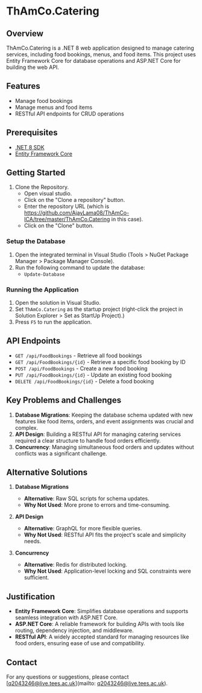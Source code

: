 ﻿# ThAmCo.Catering

## Overview
ThAmCo.Catering is a .NET 8 web application designed to manage catering services, including food bookings, menus, and food items. This project uses Entity Framework Core for database operations and ASP.NET Core for building the web API.

## Features
- Manage food bookings
- Manage menus and food items
- RESTful API endpoints for CRUD operations

## Prerequisites
- [.NET 8 SDK](https://dotnet.microsoft.com/download/dotnet/8.0)
- [Entity Framework Core](https://docs.microsoft.com/en-us/ef/core/)

## Getting Started
1. Clone the Repository.
   - Open visual studio.
   - Click on the "Clone a repository" button.
   - Enter the repository URL (which is https://github.com/AjayLama08/ThAmCo-ICA/tree/master/ThAmCo.Catering in this case).
   - Click on the "Clone" button.

### Setup the Database
1. Open the integrated terminal in Visual Studio (Tools > NuGet Package Manager > Package Manager Console).
2. Run the following command to update the database:
   - `Update-Database`

### Running the Application
1. Open the solution in Visual Studio.
2. Set `ThAmCo.Catering` as the startup project (right-click the project in Solution Explorer > Set as StartUp Project).)
3. Press `F5` to run the application.

## API Endpoints
- `GET /api/FoodBookings` - Retrieve all food bookings
- `GET /api/FoodBookings/{id}` - Retrieve a specific food booking by ID
- `POST /api/FoodBookings` - Create a new food booking
- `PUT /api/FoodBookings/{id}` - Update an existing food booking
- `DELETE /api/FoodBookings/{id}` - Delete a food booking

## Key Problems and Challenges  

1. **Database Migrations**: Keeping the database schema updated with new features like food items, orders, and event assignments was crucial and complex.  
2. **API Design**: Building a RESTful API for managing catering services required a clear structure to handle food orders efficiently.  
3. **Concurrency**: Managing simultaneous food orders and updates without conflicts was a significant challenge.  

## Alternative Solutions  

1. **Database Migrations** 					 
    - **Alternative**: Raw SQL scripts for schema updates.  
    - **Why Not Used**: More prone to errors and time-consuming.  

2. **API Design**  
   - **Alternative**: GraphQL for more flexible queries.  
   - **Why Not Used**: RESTful API fits the project's scale and simplicity needs.  

3. **Concurrency**  
   - **Alternative**: Redis for distributed locking.  
   - **Why Not Used**: Application-level locking and SQL constraints were sufficient.  

## Justification  

- **Entity Framework Core**: Simplifies database operations and supports seamless integration with ASP.NET Core.  
- **ASP.NET Core**: A reliable framework for building APIs with tools like routing, dependency injection, and middleware.  
- **RESTful API**: A widely accepted standard for managing resources like food orders, ensuring ease of use and compatibility.  

## Contact
For any questions or suggestions, please contact [q2043246@live.tees.ac.uk](mailto: q2043246@live.tees.ac.uk).
